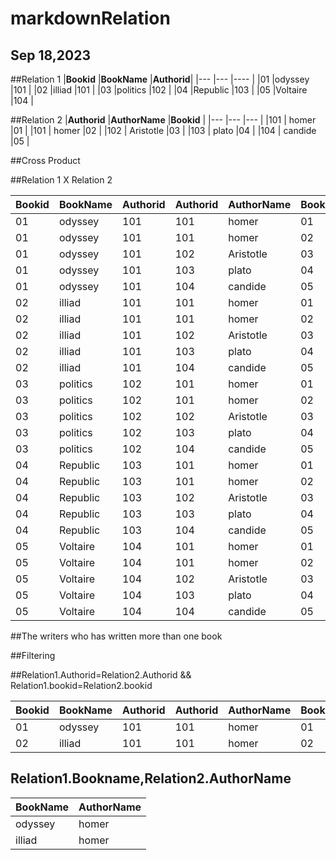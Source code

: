 # markdownRelation
Sep 18,2023
---
##Relation 1
|**Bookid**   |**BookName**     |**Authorid**|
|---          |---              |----        |
|01           |odyssey          |101         |
|02           |illiad           |101         |
|03           |politics         |102         |
|04           |Republic         |103         |
|05           |Voltaire         |104         |

##Relation 2
|**Authorid** |**AuthorName**   |**Bookid**  |
|---          |---              |---         |
|101          |  homer          |01          |
|101          |  homer          |02          |
|102          |  Aristotle      |03          |
|103          | plato           |04          |
|104          | candide         |05          |

##Cross Product

##Relation 1 X Relation 2

|**Bookid**   |**BookName**     |**Authorid**|**Authorid** |**AuthorName**   |**Bookid**  |
|---          |---              |---         |---          |---              |---         |
|01           |odyssey          |101         |101          |  homer          |01          |
|01           |odyssey          |101         |101          |  homer          |02          |
|01           |odyssey          |101         |102          |  Aristotle      |03          |
|01           |odyssey          |101         |103          | plato           |04          |
|01           |odyssey          |101         |104          | candide         |05          |
|02           |illiad           |101         |101          |  homer          |01          |
|02           |illiad           |101         |101          |  homer          |02          |
|02           |illiad           |101         |102          |  Aristotle      |03          |
|02           |illiad           |101         |103          | plato           |04          |
|02           |illiad           |101         |104          | candide         |05          |
|03           |politics         |102         |101          |  homer          |01          |
|03           |politics         |102         |101          |  homer          |02          |
|03           |politics         |102         |102          |  Aristotle      |03          |
|03           |politics         |102         |103          | plato           |04          |
|03           |politics         |102         |104          | candide         |05          |
|04           |Republic         |103         |101          |  homer          |01          |
|04           |Republic         |103         |101          |  homer          |02          |
|04           |Republic         |103         |102          |  Aristotle      |03          |
|04           |Republic         |103         |103          | plato           |04          |
|04           |Republic         |103         |104          | candide         |05          |
|05           |Voltaire         |104         |101          |  homer          |01          |
|05           |Voltaire         |104         |101          |  homer          |02          |
|05           |Voltaire         |104         |102          |  Aristotle      |03          |
|05           |Voltaire         |104         |103          | plato           |04          |
|05           |Voltaire         |104         |104          | candide         |05          |

##The writers who has written more than one book

##Filtering

##Relation1.Authorid=Relation2.Authorid && Relation1.bookid=Relation2.bookid

|**Bookid**   |**BookName**     |**Authorid**|**Authorid** |**AuthorName**   |**Bookid**  |
|---          |---              |---         |---          |---              |---         |
|01           |odyssey          |101         |101          |  homer          |01          |
|02           |illiad           |101         |101          |  homer          |02          |

## Relation1.Bookname,Relation2.AuthorName
|**BookName**     |**AuthorName**   |
|---              |---              |
|odyssey          |homer            |
|illiad           |homer            |

